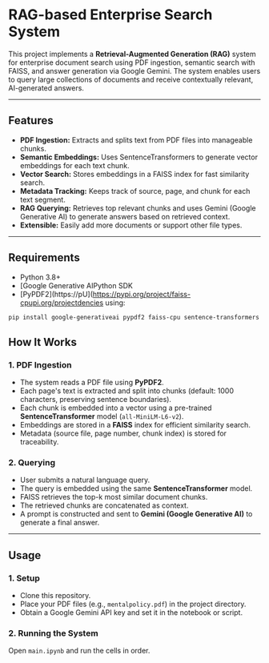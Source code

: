 # RAG-based Enterprise Search System

This project implements a **Retrieval-Augmented Generation (RAG)** system for enterprise document search using PDF ingestion, semantic search with FAISS, and answer generation via Google Gemini. The system enables users to query large collections of documents and receive contextually relevant, AI-generated answers.

---

## Features

- **PDF Ingestion:** Extracts and splits text from PDF files into manageable chunks.
- **Semantic Embeddings:** Uses SentenceTransformers to generate vector embeddings for each text chunk.
- **Vector Search:** Stores embeddings in a FAISS index for fast similarity search.
- **Metadata Tracking:** Keeps track of source, page, and chunk for each text segment.
- **RAG Querying:** Retrieves top relevant chunks and uses Gemini (Google Generative AI) to generate answers based on retrieved context.
- **Extensible:** Easily add more documents or support other file types.

---

## Requirements
- Python 3.8+
- [Google Generative AIPython SDK
- [PyPDF2](https://pU](https://pypi.org/project/faiss-cpupi.org/projectdencies using:

```bash
pip install google-generativeai pypdf2 faiss-cpu sentence-transformers numpy
```
## How It Works

### 1. PDF Ingestion

- The system reads a PDF file using **PyPDF2**.
- Each page's text is extracted and split into chunks (default: 1000 characters, preserving sentence boundaries).
- Each chunk is embedded into a vector using a pre-trained **SentenceTransformer** model (`all-MiniLM-L6-v2`).
- Embeddings are stored in a **FAISS** index for efficient similarity search.
- Metadata (source file, page number, chunk index) is stored for traceability.

### 2. Querying

- User submits a natural language query.
- The query is embedded using the same **SentenceTransformer** model.
- FAISS retrieves the top-k most similar document chunks.
- The retrieved chunks are concatenated as context.
- A prompt is constructed and sent to **Gemini (Google Generative AI)** to generate a final answer.

---

## Usage

### 1. Setup
- Clone this repository.
- Place your PDF files (e.g., `mentalpolicy.pdf`) in the project directory.
- Obtain a Google Gemini API key and set it in the notebook or script.

### 2. Running the System

Open `main.ipynb` and run the cells in order.





